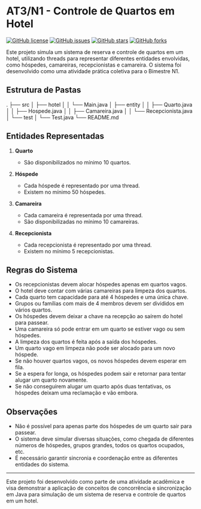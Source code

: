 # AT3/N1 - Controle de Quartos em Hotel

[![GitHub license](https://img.shields.io/github/license/yourusername/controle-quartos-hotel)](https://github.com/yourusername/controle-quartos-hotel/blob/main/LICENSE)
[![GitHub issues](https://img.shields.io/github/issues/yourusername/controle-quartos-hotel)](https://github.com/yourusername/controle-quartos-hotel/issues)
[![GitHub stars](https://img.shields.io/github/stars/yourusername/controle-quartos-hotel)](https://github.com/yourusername/controle-quartos-hotel/stargazers)
[![GitHub forks](https://img.shields.io/github/forks/yourusername/controle-quartos-hotel)](https://github.com/yourusername/controle-quartos-hotel/network)

Este projeto simula um sistema de reserva e controle de quartos em um hotel, utilizando threads para representar diferentes entidades envolvidas, como hóspedes, camareiras, recepcionistas e camareira. O sistema foi desenvolvido como uma atividade prática coletiva para o Bimestre N1.

## Estrutura de Pastas

.
├── src
│   ├── hotel
│   │   └── Main.java
│   ├── entity
│   │   ├── Quarto.java
│   │   ├── Hospede.java
│   │   ├── Camareira.java
│   │   └── Recepcionista.java
│   └── test
│       └── Test.java
└── README.md

## Entidades Representadas

1. **Quarto**
   - São disponibilizados no mínimo 10 quartos.
  
2. **Hóspede**
   - Cada hóspede é representado por uma thread.
   - Existem no mínimo 50 hóspedes.

3. **Camareira**
   - Cada camareira é representada por uma thread.
   - São disponibilizadas no mínimo 10 camareiras.

4. **Recepcionista**
   - Cada recepcionista é representado por uma thread.
   - Existem no mínimo 5 recepcionistas.

## Regras do Sistema

- Os recepcionistas devem alocar hóspedes apenas em quartos vagos.
- O hotel deve contar com várias camareiras para limpeza dos quartos.
- Cada quarto tem capacidade para até 4 hóspedes e uma única chave.
- Grupos ou famílias com mais de 4 membros devem ser divididos em vários quartos.
- Os hóspedes devem deixar a chave na recepção ao saírem do hotel para passear.
- Uma camareira só pode entrar em um quarto se estiver vago ou sem hóspedes.
- A limpeza dos quartos é feita após a saída dos hóspedes.
- Um quarto vago em limpeza não pode ser alocado para um novo hóspede.
- Se não houver quartos vagos, os novos hóspedes devem esperar em fila.
- Se a espera for longa, os hóspedes podem sair e retornar para tentar alugar um quarto novamente.
- Se não conseguirem alugar um quarto após duas tentativas, os hóspedes deixam uma reclamação e vão embora.

## Observações

- Não é possível para apenas parte dos hóspedes de um quarto sair para passear.
- O sistema deve simular diversas situações, como chegada de diferentes números de hóspedes, grupos grandes, todos os quartos ocupados, etc.
- É necessário garantir sincronia e coordenação entre as diferentes entidades do sistema.
  
---
Este projeto foi desenvolvido como parte de uma atividade acadêmica e visa demonstrar a aplicação de conceitos de concorrência e sincronização em Java para simulação de um sistema de reserva e controle de quartos em um hotel.
